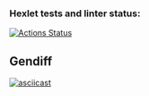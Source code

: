 ### Hexlet tests and linter status:
[![Actions Status](https://github.com/sxemixa/frontend-project-46/actions/workflows/hexlet-check.yml/badge.svg)](https://github.com/sxemixa/frontend-project-46/actions)

## Gendiff
[![asciicast](https://asciinema.org/a/HvL8yrWxPDbt8xgmDkeLcn8SF.svg)](https://asciinema.org/a/HvL8yrWxPDbt8xgmDkeLcn8SF)